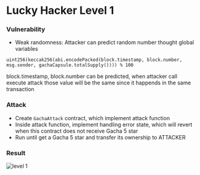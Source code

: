 # Lucky Hacker Level 1

### **Vulnerability**
* Weak randomness: Attacker can predict random number thought global variables

```uint256(keccak256(abi.encodePacked(block.timestamp, block.number, msg.sender, gachaCapsule.totalSupply()))) % 100```

block.timestamp, block.number can be predicted, when attacker call execute attack those value will be the same since it happends in the same transaction

### **Attack**
* Create `GachaAttack` contract, which implement attack function
* Inside attack function, implement handling error state, which will revert when this contract does not receive Gacha 5 star
* Run until get a Gacha 5 star and transfer its ownership to ATTACKER

### **Result**
![level 1](../readme/levelOne.png)